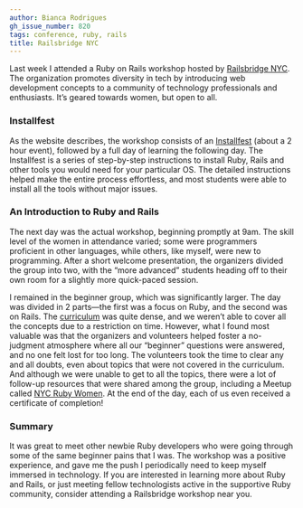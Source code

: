 ```yaml
---
author: Bianca Rodrigues
gh_issue_number: 820
tags: conference, ruby, rails
title: Railsbridge NYC
---
```


Last week I attended a Ruby on Rails workshop hosted by [Railsbridge NYC](https://web.archive.org/web/20130506103440/http://workshops.railsbridge.org/). The organization promotes diversity in tech by introducing web development concepts to a community of technology professionals and enthusiasts. It’s geared towards women, but open to all.

### Installfest

As the website describes, the workshop consists of an [Installfest](http://installfest.railsbridge.org/installfest/installfest) (about a 2 hour event), followed by a full day of learning the following day. The Installfest is a series of step-by-step instructions to install Ruby, Rails and other tools you would need for your particular OS. The detailed instructions helped make the entire process effortless, and most students were able to install all the tools without major issues.

### An Introduction to Ruby and Rails

The next day was the actual workshop, beginning promptly at 9am. The skill level of the women in attendance varied; some were programmers proficient in other languages, while others, like myself, were new to programming. After a short welcome presentation, the organizers divided the group into two, with the “more advanced” students heading off to their own room for a slightly more quick-paced session.

I remained in the beginner group, which was significantly larger. The day was divided in 2 parts—​the first was a focus on Ruby, and the second was on Rails. The [curriculum](http://curriculum.railsbridge.org) was quite dense, and we weren’t able to cover all the concepts due to a restriction on time. However, what I found most valuable was that the organizers and volunteers helped foster a no-judgment atmosphere where all our “beginner” questions were answered, and no one felt lost for too long. The volunteers took the time to clear any and all doubts, even about topics that were not covered in the curriculum. And although we were unable to get to all the topics, there were a lot of follow-up resources that were shared among the group, including a Meetup called [NYC Ruby Women](https://www.meetup.com/NYC-Ruby-Women/). At the end of the day, each of us even received a certificate of completion!

### Summary

It was great to meet other newbie Ruby developers who were going through some of the same beginner pains that I was. The workshop was a positive experience, and gave me the push I periodically need to keep myself immersed in technology. If you are interested in learning more about Ruby and Rails, or just meeting fellow technologists active in the supportive Ruby community, consider attending a Railsbridge workshop near you.

